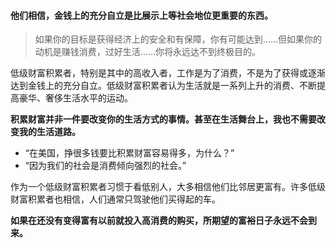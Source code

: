 #### 他们相信，金钱上的充分自立是比展示上等社会地位更重要的东西。

> 如果你的目标是获得经济上的安全和有保障，你有可能达到……但如果你的动机是赚钱消费，过好生活……你将永远达不到终极目的。

低级财富积累者，特别是其中的高收入者，工作是为了消费，不是为了获得或逐渐达到金钱上的充分自立。低级财富积累者认为生活就是一系列上升的消费、不断提高豪华、奢侈生活水平的运动。

**积累财富并非一件要改变你的生活方式的事情。甚至在生活舞台上，我也不需要改变我的生活道路。**

- “在美国，挣很多钱要比积累财富容易得多，为什么？”
- “因为我们的社会是消费倾向强烈的社会。”

作为一个低级财富积累者习惯于看低别人，大多相信他们比邻居更富有。许多低级财富积累者也相信，人们通常只驾驶他们买得起的车。

**如果在还没有变得富有以前就投入高消费的购买，所期望的富裕日子永远不会到来。**



